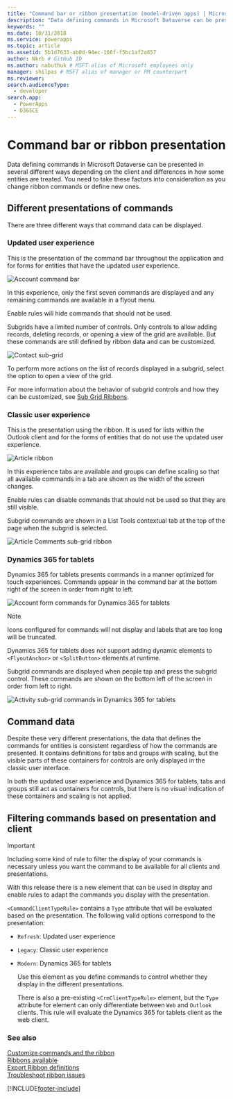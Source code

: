 ```yaml
---
title: "Command bar or ribbon presentation (model-driven apps) | Microsoft Docs" # Intent and product brand in a unique string of 43-59 chars including spaces"
description: "Data defining commands in Microsoft Dataverse can be presented in several different ways depending on the client and differences in how some entities are treated. You need to take these factors into consideration as you change ribbon commands or define new ones." # 115-145 characters including spaces. This abstract displays in the search result."
keywords: ""
ms.date: 10/31/2018
ms.service: powerapps
ms.topic: article
ms.assetid: 5b1d7633-ab0d-94ec-166f-f5bc1af2a657
author: Nkrb # GitHub ID
ms.author: nabuthuk # MSFT alias of Microsoft employees only
manager: shilpas # MSFT alias of manager or PM counterpart
ms.reviewer: 
search.audienceType: 
  - developer
search.app: 
  - PowerApps
  - D365CE
---
```


# Command bar or ribbon presentation

<!-- https://docs.microsoft.com/dynamics365/customer-engagement/developer/customize-dev/command-bar-ribbon-presentation -->

Data defining commands in Microsoft Dataverse can be presented in several different ways depending on the client and differences in how some entities are treated. You need to take these factors into consideration as you change ribbon commands or define new ones.
  
<a name="BKMK_DifferentPresentations"></a>

## Different presentations of commands 

There are three different ways that command data can be displayed.  
  
### Updated user experience  

 This is the presentation of the command bar throughout the application and for forms for entities that have the updated user experience.  
  
 ![Account command bar](media/customization-account-grid-command-bar.PNG "Account command bar in Dynamics 365")
  
 In this experience, only the first seven commands are displayed and any remaining commands are available in a flyout menu.  
  
 Enable rules will hide commands that should not be used.  
  
 Subgrids have a limited number of controls. Only controls to allow adding records, deleting records, or opening a view of the grid are available. But these commands are still defined by ribbon data and can be customized.  
  
 ![Contact sub-grid](media/customization-contract-subgrid.PNG "Contact sub-grid in Dynamics 365")  
  
 To perform more actions on the list of records displayed in a subgrid, select the option to open a view of the grid.  
  
 For more information about the behavior of subgrid controls and how they can be customized, see [Sub Grid Ribbons](/dynamics365/customer-engagement/developer/customize-dev/ribbons-available-microsoft-dynamics-365#BKMK_SubGridRibbons).  
  
### Classic user experience  

 This is the presentation using the ribbon. It is used for lists within the Outlook client and for the forms of entities that do not use the updated user experience.  
  
 ![Article ribbon](media/customization-article-ribbon.PNG "Article ribbon in Dynamics 365")  
  
 In this experience tabs are available and groups can define scaling so that all available commands in a tab are shown as the width of the screen changes.  
  
 Enable rules can disable commands that should not be used so that they are still visible.  
  
 Subgrid commands are shown in a List Tools contextual tab at the top of the page when the subgrid is selected.  
  
 ![Article Comments sub-grid ribbon](media/customization-article-comments-subgrid-ribbon.PNG "Article Comments sub-grid ribbon in Dynamics 365")  
  
<a name="BKMK_CRMForTablets"></a>   
### Dynamics 365 for tablets  
 Dynamics 365 for tablets presents commands in a manner optimized for touch experiences. Commands appear in the command bar at the bottom right of the screen in order from right to left.  
  
 ![Account form commands for Dynamics 365 for tablets](media/customization-nobile-app-account-form-command.PNG "Account form commands for Dynamics 365 for tablets")  
  
> [!NOTE]
>  Icons configured for commands will not display and labels that are too long will be truncated.  
> 
> Dynamics 365 for tablets does not support adding dynamic elements to `<FlyoutAnchor>` or `<SplitButton>` elements at runtime.  
  
 Subgrid commands are displayed when people tap and press the subgrid control. These commands are shown on the bottom left of the screen in order from left to right.  
  
 ![Activity sub-grid commands in Dynamics 365 for tablets](media/customization-mobile-app-activity-subgrid.PNG "Activity sub-grid commands in Dynamics 365 for tablets")  
  
<a name="BKMK_CommandData"></a>   
## Command data  
 Despite these very different presentations, the data that defines the commands for entities is consistent regardless of how the commands are presented. It contains definitions for tabs and groups with scaling, but the visible parts of these containers for controls are only displayed in the classic user interface.  
  
 In both the updated user experience and Dynamics 365 for tablets, tabs and groups still act as containers for controls, but there is no visual indication of these containers and scaling is not applied.  
  
<a name="BKMK_FilteringCommands"></a>   
## Filtering commands based on presentation and client  
  
> [!IMPORTANT]
>  Including some kind of rule to filter the display of your commands is necessary unless you want the command to be available for all clients and presentations.  
  
 With this release there is a new element that can be used in display and enable rules to adapt the commands you display with the presentation.  
  
 `<CommandClientTypeRule>` contains a `Type` attribute that will be evaluated based on the presentation. The following valid options correspond to the presentation:  
  
- `Refresh`: Updated user experience  
  
- `Legacy`: Classic user experience  
  
- `Modern`: Dynamics 365 for tablets  
  
  Use this element as you define commands to control whether they display in the different presentations.  
  
  There is also a pre-existing `<CrmClientTypeRule>` element, but the `Type` attribute for element can only differentiate between `Web` and `Outlook` clients. This rule will evaluate the Dynamics 365 for tablets client as the web client.  
  
### See also  

 [Customize commands and the ribbon](customize-commands-ribbon.md)   
 [Ribbons available](https://docs.microsoft.com/powerapps/developer/model-driven-apps/ribbons-available)   
 [Export Ribbon definitions](export-ribbon-definitions.md)   
 [Troubleshoot ribbon issues](https://support.microsoft.com/help/4552163)


[!INCLUDE[footer-include](../../includes/footer-banner.md)]